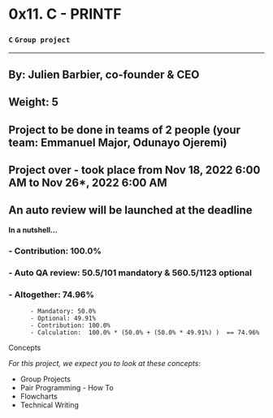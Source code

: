 #     0x11. C - PRINTF

###  `C` `Group project`

----
 By: Julien Barbier, co-founder & CEO
----
 Weight: 5
----
 Project to be done in teams of 2 people (your team: Emmanuel Major, Odunayo Ojeremi)
----
 Project over - took place from Nov 18, 2022 6:00 AM to Nov 26*, 2022 6:00 AM
----
 An auto review will be launched at the deadline
----
 
**In a nutshell…**
###   - Contribution: 100.0%
###   - Auto QA review: 50.5/101 mandatory & 560.5/1123 optional
###   - Altogether:  74.96%
          - Mandatory: 50.0%
          - Optional: 49.91%
          - Contribution: 100.0%
          - Calculation:  100.0% * (50.0% + (50.0% * 49.91%) )  == 74.96% 
           

Concepts

_For this project, we expect you to look at these concepts:_
   - Group Projects
   - Pair Programming - How To
   - Flowcharts
   - Technical Writing
 
</div>
</div>


